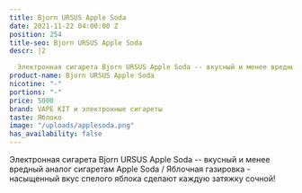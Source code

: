 ```yaml
---
title: Bjorn URSUS Apple Soda
date: 2021-11-22 04:00:00 Z
position: 254
title-seo: Bjorn URSUS Apple Soda
descr: |2

  Электронная сигарета Bjorn URSUS Apple Soda -- вкусный и менее вредный аналог сигаретам Apple Soda / Яблочная газировка - насыщенный вкус спелого яблока сделают каждую затяжку сочной!
product-name: Bjorn URSUS Apple Soda
nicotine: "-"
portions: "-"
price: 5000
brand: VAPE KIT и электронные сигареты
taste: Яблоко
image: "/uploads/applesoda.png"
has_availability: false
---
```



Электронная сигарета Bjorn URSUS Apple Soda -- вкусный и менее вредный аналог сигаретам Apple Soda / Яблочная газировка - насыщенный вкус спелого яблока сделают каждую затяжку сочной!
